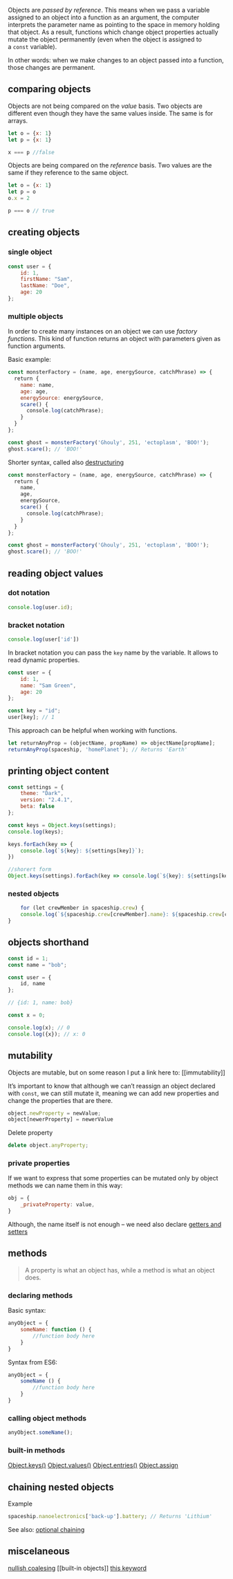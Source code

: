 Objects are _passed by reference_. This means when we pass a variable assigned to an object into a function as an argument, the computer interprets the parameter name as pointing to the space in memory holding that object. As a result, functions which change object properties actually mutate the object permanently (even when the object is assigned to a `const` variable).

In other words: when we make changes to an object passed into a function, those changes are permanent.

## comparing objects

Objects are not being compared on the _value_ basis. Two objects are different even though they have the same values inside. The same is for arrays.

```js
let o = {x: 1}
let p = {x: 1}

x === p //false
```

Objects are being compared on the _reference_ basis. Two values are the same if they reference to the same object.

```js
let o = {x: 1}
let p = o
o.x = 2

p === o // true
```

## creating objects

### single object

```javascript
const user = {
    id: 1,
    firstName: "Sam",
    lastName: "Doe",
    age: 20
};
```

### multiple objects

In order to create many instances on an object we can use _factory functions_. This kind of function returns an object with parameters given as function arguments.

Basic example:
```js
const monsterFactory = (name, age, energySource, catchPhrase) => {  
  return {   
    name: name,  
    age: age,  
    energySource: energySource,  
    scare() {  
      console.log(catchPhrase);  
    }  
  }  
};

const ghost = monsterFactory('Ghouly', 251, 'ectoplasm', 'BOO!');  
ghost.scare(); // 'BOO!'
```

Shorter syntax, called also [destructuring](destructuring)
```js
const monsterFactory = (name, age, energySource, catchPhrase) => {  
  return {   
    name,  
    age, 
    energySource,  
    scare() {  
      console.log(catchPhrase);  
    }  
  }  
};

const ghost = monsterFactory('Ghouly', 251, 'ectoplasm', 'BOO!');  
ghost.scare(); // 'BOO!'
```

## reading object values

### dot notation

```javascript
console.log(user.id);
```

### bracket notation

```javascript
console.log(user['id'])
```

In bracket notation you can pass the `key` name by the variable. It allows to read dynamic properties.

```javascript
const user = {
    id: 1,
    name: "Sam Green",
    age: 20
};

const key = "id";
user[key]; // 1
```

This approach can be helpful when working with functions.

```js
let returnAnyProp = (objectName, propName) => objectName[propName];  
returnAnyProp(spaceship, 'homePlanet'); // Returns 'Earth'
```

## printing object content
```js
const settings = {
    theme: "Dark",
    version: "2.4.1",
    beta: false
};

const keys = Object.keys(settings);
console.log(keys);

keys.forEach(key => {
    console.log(`${key}: ${settings[key]}`);
})

//shorert form
Object.keys(settings).forEach(key => console.log(`${key}: ${settings[key]}`));
```

### nested objects
```js
	for (let crewMember in spaceship.crew) {
	console.log(`${spaceship.crew[crewMember].name}: ${spaceship.crew[crewMember].degree}`)
}
```

## objects shorthand
```js
const id = 1;
const name = "bob";

const user = {
	id, name
};

// {id: 1, name: bob}
```

```js
const x = 0;

console.log(x); // 0
console.log({x}); // x: 0
```

## mutability

Objects are mutable, but on some reason I put a link here to: [[immutability]]

It’s important to know that although we can’t reassign an object declared with `const`, we can still mutate it, meaning we can add new properties and change the properties that are there.

```js
object.newProperty = newValue;
object[newerProperty] = newerValue
```

Delete property
```js
delete object.anyProperty;
```

### private properties

If we want to express that some properties can be mutated only by object methods we can name them in this way:
```js
obj = {
	_privateProperty: value,
}
```

Although, the name itself is not enough – we need also declare [getters and setters](getters-setters)

## methods

> A property is what an object has, while a method is what an object does.

### declaring methods

Basic syntax:
```js
anyObject = {
	someName: function () {
		//function body here
	}
}
```

Syntax from ES6:
```js
anyObject = {
	someName () {
		//function body here
	}
}
```

### calling object methods

```js
anyObject.someName();
```

### built-in methods

[Object.keys()](object-keys)
[Object.values()](object-values)
[Object.entries()](object-entries)
[Object.assign](object-assign)

## chaining nested objects

Example
```js
spaceship.nanoelectronics['back-up'].battery; // Returns 'Lithium'
```

See also: [optional chaining](optional-chaining)

## miscelaneous

[nullish coalesing](nullish-coalescing)
[[built-in objects]]
[this keyword](this-keyword)